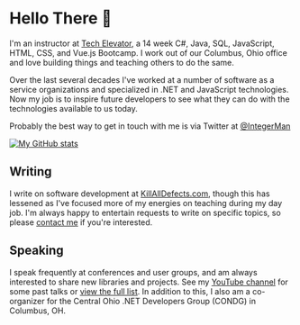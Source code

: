 # Hello There 👋

I'm an instructor at [Tech Elevator](https://www.TechElevator.com), a 14 week C#, Java, SQL, JavaScript, HTML, CSS, and Vue.js Bootcamp. I work out of our Columbus, Ohio office and love building things and teaching others to do the same.

Over the last several decades I've worked at a number of software as a service organizations and specialized in .NET and JavaScript technologies. Now my job is to inspire future developers to see what they can do with the technologies available to us today.

Probably the best way to get in touch with me is via Twitter at [@IntegerMan](https://www.twitter.com/IntegerMan)

[![My GitHub stats](https://github-readme-stats.vercel.app/api?username=IntegerMan&show_icons=true&theme=dark)](https://github.com/anuraghazra/github-readme-stats)

## Writing

I write on software development at [KillAllDefects.com](https://www.KillAllDefects.com), though this has lessened as I've focused more of my energies on teaching during my day job. I'm always happy to entertain requests to write on specific topics, so please [contact me](mailto:Matt@KillAllDefects.com) if you're interested.

## Speaking

I speak frequently at conferences and user groups, and am always interested to share new libraries and projects. See my [YouTube channel](https://www.youtube.com/MattEland) for some past talks or [view the full list](https://stackoverflow.com/story/matteland). In addition to this, I also am a co-organizer for the Central Ohio .NET Developers Group (CONDG) in Columbus, OH.
